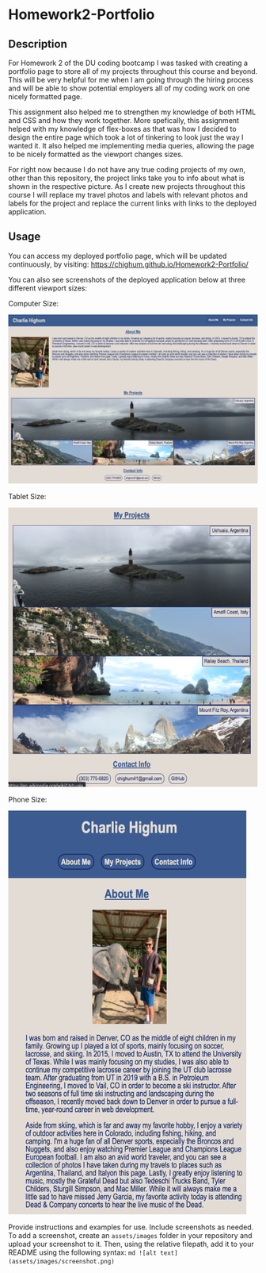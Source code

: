 # Homework2-Portfolio

## Description

For Homework 2 of the DU coding bootcamp I was tasked with creating a portfolio page to store all of my projects throughout this course and beyond. This will be very helpful for me when I am going through the hiring process and will be able to show potential employers all of my coding work on one nicely formatted page.

This assignment also helped me to strengthen my knowledge of both HTML and CSS and how they work together. More spefically, this assignment helped with my knowledge of flex-boxes as that was how I decided to design the entire page which took a lot of tinkering to look just the way I wanted it. It also helped me implementing media queries, allowing the page to be nicely formatted as the viewport changes sizes.

For right now because I do not have any true coding projects of my own, other than this repository, the project links take you to info about what is shown in the respective picture. As I create new projects throughout this course I will replace my travel photos and labels with relevant photos and labels for the project and replace the current links with links to the deployed application.

## Usage

You can access my deployed portfolio page, which will be updated continuously, by visiting: https://chighum.github.io/Homework2-Portfolio/

You can also see screenshots of the deployed application below at three different viewport sizes:

Computer Size:

![Computer View](Assets/images/ComputerView.png)

Tablet Size:

![Tablet View](Assets/images/TabletView.png)

Phone Size:

![Phone View](Assets/images/PhoneView.png)

Provide instructions and examples for use. Include screenshots as needed.
To add a screenshot, create an `assets/images` folder in your repository and
upload your screenshot to it. Then, using the relative filepath, add it to
your README using the following syntax:
`md ![alt text](assets/images/screenshot.png) `
